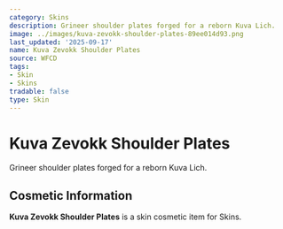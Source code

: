 ```yaml
---
category: Skins
description: Grineer shoulder plates forged for a reborn Kuva Lich.
image: ../images/kuva-zevokk-shoulder-plates-89ee014d93.png
last_updated: '2025-09-17'
name: Kuva Zevokk Shoulder Plates
source: WFCD
tags:
- Skin
- Skins
tradable: false
type: Skin
---
```


# Kuva Zevokk Shoulder Plates

Grineer shoulder plates forged for a reborn Kuva Lich.

## Cosmetic Information

**Kuva Zevokk Shoulder Plates** is a skin cosmetic item for Skins.

